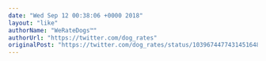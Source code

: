 ```yaml
---
date: "Wed Sep 12 00:38:06 +0000 2018"
layout: "like"
authorName: "WeRateDogs™"
authorUrl: "https://twitter.com/dog_rates"
originalPost: "https://twitter.com/dog_rates/status/1039674477431451648"
---
```

